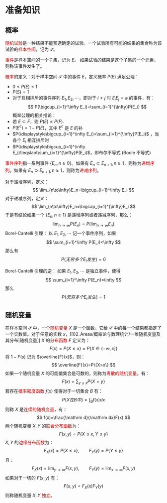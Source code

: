 # 准备知识

## 概率

<font color="#c00000">随机试验</font>是一种结果不能预选确定的试验。一个试验所有可能的结果的集合称为该试验的<font color="#c00000">样本空间</font>，记为 $\mathcal S$。

<font color="#c00000">事件</font>是样本空间的一个子集，记为 $E$。 如果试验的结果是这个子集的一个元素，则称该事件发生了。

<font color="#c00000">概率</font>的定义：对于样本空间 $\mathcal S$ 中的事件 $E$，定义概率 $P(E)$ 满足公理：
- $0\leqslant P(E)\leqslant 1$
- $P(S)=1$
- 对于互相排斥的事件序列 $E_1,E_2,\cdots$，即对于 $i\ne j$ 时 $E_iE_j=\varnothing$ 的事件，有：
  $$
P(\bigcup_{i=1}^\infty E_i)=\sum_{i=1}^{\infty}P(E_i)
 $$
 概率公理的相关推论：
 - 若 $E\subset F$，则 $P(E)\leqslant P(F)$.
 - $P(E^c)=1-P(E)$，其中 $E^c$ 是 $E$ 的补
 - $P(\displaystyle\bigcup_{i=1}^\infty E_i)=\sum_{i=1}^{\infty}P(E_i)$ ，当各个 $E_i$ 相互排斥时
 - $P(\displaystyle\bigcup_{i=1}^\infty E_i)\leqslant\sum_{i=1}^{\infty}P(E_i)$，即布尔不等式 (Boole 不等式)

<font color="#c00000">事件序列</font>指一系列事件 $\{E_n, n\geqslant 0\}$。如果有 $E_n\subset E_{n+1}, n\geqslant 1$，则称为<font color="#c00000">递增序列</font>。如果有 $E_n\supset E_{n+1},n\geqslant 1$，则称为<font color="#c00000">递减序列</font>。

对于递增序列，定义：
$$
\lim_{n\to\infty}E_n=\bigcup_{i=1}^\infty E_i
$$
对于递减序列，定义：
$$
\lim_{n\to\infty}E_n=\bigcap_{i=1}^{\infty}E_i
$$
于是有结论如果一个 $\{E_n,n\geqslant 1\}$ 是递增序列或者递减序列，那么：
$$
\lim_{n\to\infty}P(E_n)=P(\lim_{n\to\infty}E_n)
$$
Borel-Cantelli 引理：
以 $E_1,E_2,\cdots$ 记一个事件序列，如果
$$
\sum_{i=1}^\infty P(E_i)<\infty
$$ 
那么有
$$
P\{无穷多个E_i发生\}=0
$$

Borel-Cantelli 引理的逆：
如果 $E_1,E_2,\cdots$ 是独立事件，使得
$$
\sum_{i=1}^\infty P(E_n)=\infty
$$
那么
$$
P\{无穷多个E_i发生\}=1
$$

## 随机变量

在样本空间 $\mathcal S$ 中，一个<font color="#c00000">随机变量</font> $X$ 是一个函数，它给 $\mathcal S$ 中的每一个结果都指定了一个实数值。对于任意的实数 $x$，[[02_Areas/概率论与数理统计/一维随机变量及其分布|随机变量]] $X$ 的<font color="#c00000">分布函数</font> $F$ 定义为：
$$
F(x)=P\{X\leqslant x\}=P\{X\in(-\infty,x]\}
$$
将 $1-F(s)$ 记为 $\overline{F}(x)$，则：
$$
\overline{F}(x)=P\{X>x\}
$$
如果一个随机变量 $X$ 的可能值集合是可数的，则称为<font color="#c00000">离散的随机变量</font>。有：
$$
F(x)=\sum_{y\leqslant x}P\{X=y\}
$$
若存在<font color="#c00000">概率密度函数</font> $f(x)$ 使得对于一切集合 $B$ 有：
$$
P\{X在B中\}=\int_Bf(x)dx
$$
则称 $X$ 是<font color="#c00000">连续的随机变量</font>，有：
$$
f(x)=\frac{\mathrm d}{\mathrm dx}F(x)
$$
两个随机变量 $X,Y$ 的<font color="#c00000">联合分布函数</font>为：
$$
F(x,y)=P\{X\leqslant x,Y\leqslant y\}
$$
$X,Y$ 的<font color="#c00000">边缘分布函数</font>为：
$$
F_X(x)=P\{X\leqslant x\},\qquad F_Y(y)=P\{Y\leqslant y\}
$$
且：
$$
F_X(x)=\lim_{y\to\infty}F(x,y),\qquad F_Y(y)=\lim_{x\to\infty}F(x,y)
$$
如果对于一切的 $F(x,y)$ 有：
$$
F(x,y)=F_X(x)F_Y(y)
$$
则称随机变量 $X,Y$ <font color="#c00000">独立</font>。
